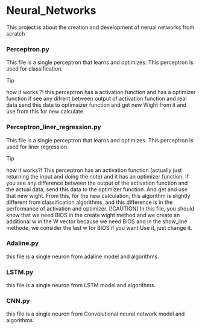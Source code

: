# Neural_Networks
This project is about the creation and development of nerual networks from scratch

### Perceptron.py
This file is a single perceptron that learns and optimizes.
This perceptron is used for classification.

> [!TIP]
> how it works ?! this perceptron has a activation function and has a optimizer function if see any difrent between output of activation function and real data send this data to optimaizer function and get new Wight from it and use from this for new calculate 

### Perceptron_liner_regression.py
This file is a single perceptron that learns and optimizes.
This perceptron is used for liner regression.

> [!TIP]
> how it works?! This perceptron has an activation function (actually just returning the input and doing the note) and it has an optimizer function. If you see any difference between the output of the activation function and the actual data, send this data to the optimizer function. And get and use that new wight. From this, for the new calculation, this algorithm is slightly different from classification algorithms, and this difference is in the performance of activation and optimizer.
> [!CAUTION]
> In this file, you should know that we need BIOS in the create wight method and we create an additional w in the W vector because we need BIOS and in the show_line methode, we consider the last w for BIOS if you want Use it, just change it. 

### Adaline.py
this file is a single neuron from adaline model and algorithms.

### LSTM.py
this file is a single neuron from LSTM model and algorithms.

### CNN.py
this file is a single neuron from Convolutional neural network model and algorithms.


